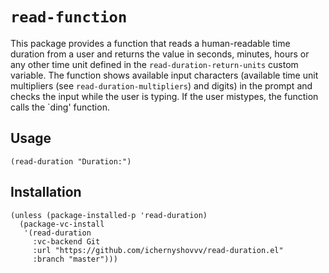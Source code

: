 # `read-function`

This package provides a function that reads a human-readable time duration from
a user and returns the value in seconds, minutes, hours or any other time unit
defined in the `read-duration-return-units` custom variable. The function shows
available input characters (available time unit multipliers (see
`read-duration-multipliers`) and digits) in the prompt and checks the input
while the user is typing. If the user mistypes, the function calls the `ding'
function.

## Usage

``` elisp
(read-duration "Duration:")
```

## Installation

``` elisp
(unless (package-installed-p 'read-duration)
  (package-vc-install
   '(read-duration
     :vc-backend Git
     :url "https://github.com/ichernyshovvv/read-duration.el"
     :branch "master")))
```
